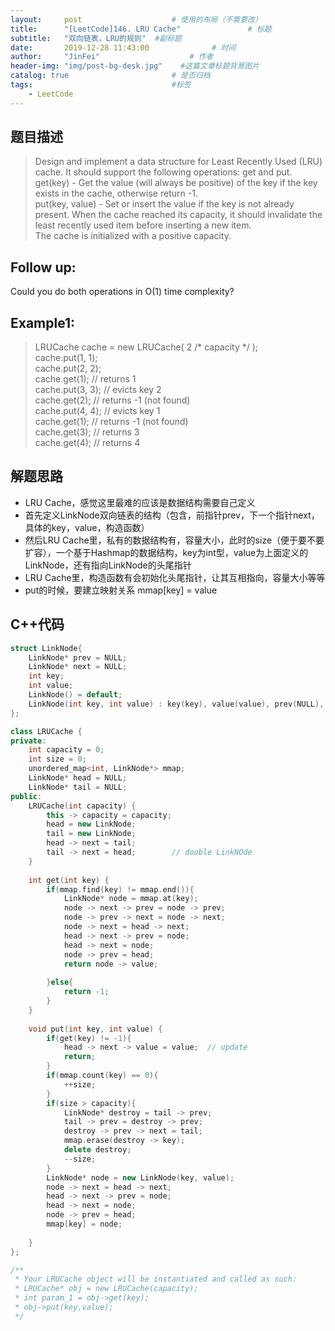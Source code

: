 ```yaml
---
layout:     post                    # 使用的布局（不需要改） 
title:      "[LeetCode]146. LRU Cache"               # 标题  
subtitle:   "双向链表，LRU的规则"  #副标题 
date:       2019-12-28 11:43:00              # 时间 
author:     "JinFei"                    # 作者 
header-img: "img/post-bg-desk.jpg"    #这篇文章标题背景图片 
catalog: true                       # 是否归档 
tags:                               #标签     
    - LeetCode 
---
```


## 题目描述
> Design and implement a data structure for Least Recently Used (LRU) cache. It should support the following operations: get and put.  <br>
get(key) - Get the value (will always be positive) of the key if the key exists in the cache, otherwise return -1.  <br>
put(key, value) - Set or insert the value if the key is not already present. When the cache reached its capacity, it should invalidate the least recently used item before inserting a new item. <br>
The cache is initialized with a positive capacity. <br>


## Follow up:
Could you do both operations in O(1) time complexity?

## Example1:
 
> LRUCache cache = new LRUCache( 2 /* capacity */ ); <br>
cache.put(1, 1); <br>
cache.put(2, 2); <br>
cache.get(1);       // returns 1 <br>
cache.put(3, 3);    // evicts key 2 <br>
cache.get(2);       // returns -1 (not found) <br>
cache.put(4, 4);    // evicts key 1 <br>
cache.get(1);       // returns -1 (not found) <br>
cache.get(3);       // returns 3 <br>
cache.get(4);       // returns 4 <br>

## 解题思路

- LRU Cache，感觉这里最难的应该是数据结构需要自己定义
- 首先定义LinkNode双向链表的结构（包含，前指针prev，下一个指针next，具体的key，value，构造函数）
- 然后LRU Cache里，私有的数据结构有，容量大小，此时的size（便于要不要扩容），一个基于Hashmap的数据结构，key为int型，value为上面定义的LinkNode，还有指向LinkNode的头尾指针
- LRU Cache里，构造函数有会初始化头尾指针，让其互相指向，容量大小等等
- put的时候，要建立映射关系 mmap[key] = value


## C++代码
```C++
struct LinkNode{
    LinkNode* prev = NULL;
    LinkNode* next = NULL;
    int key;
    int value;
    LinkNode() = default;
    LinkNode(int key, int value) : key(key), value(value), prev(NULL), next(NULL){}
};

class LRUCache {
private:
    int capacity = 0;
    int size = 0;
    unordered_map<int, LinkNode*> mmap;
    LinkNode* head = NULL;
    LinkNode* tail = NULL;
public:
    LRUCache(int capacity) {
        this -> capacity = capacity;
        head = new LinkNode;
        tail = new LinkNode;
        head -> next = tail;
        tail -> next = head;        // double LinkNOde
    }
    
    int get(int key) {
        if(mmap.find(key) != mmap.end()){
            LinkNode* node = mmap.at(key);
            node -> next -> prev = node -> prev;
            node -> prev -> next = node -> next;
            node -> next = head -> next;
            head -> next -> prev = node;
            head -> next = node;
            node -> prev = head;
            return node -> value;
            
        }else{
            return -1;
        }
    }
    
    void put(int key, int value) {
        if(get(key) != -1){
            head -> next -> value = value;  // update
            return;
        }
        if(mmap.count(key) == 0){
            ++size;
        }
        if(size > capacity){
            LinkNode* destroy = tail -> prev;
            tail -> prev = destroy -> prev;
            destroy -> prev -> next = tail;
            mmap.erase(destroy -> key);
            delete destroy;
            --size;
        }
        LinkNode* node = new LinkNode(key, value);
        node -> next = head -> next;
        head -> next -> prev = node;
        head -> next = node;
        node -> prev = head;
        mmap[key] = node;
        
    }
};

/**
 * Your LRUCache object will be instantiated and called as such:
 * LRUCache* obj = new LRUCache(capacity);
 * int param_1 = obj->get(key);
 * obj->put(key,value);
 */
```
